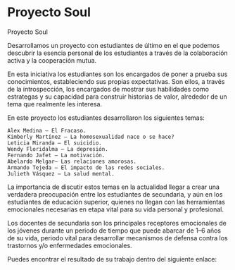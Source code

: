 # Proyecto Soul
Proyecto Soul

Desarrollamos un proyecto con estudiantes de último en el que podemos descubrir la esencia personal de los estudiantes a través de la colaboración activa y la cooperación mutua.

En esta iniciativa los estudiantes son los encargados de poner a prueba sus conocimientos, estableciendo sus propias expectativas. Son ellos, a través de la introspección, los encargados de mostrar sus habilidades como estrategas y su capacidad para construir historias de valor, alrededor de un tema que realmente les interesa.

En este proyecto los estudiantes desarrollaron los siguientes temas:

    Alex Medina — El Fracaso.
    Kimberly Martínez — La homosexualidad nace o se hace?
    Leticia Miranda — El suicidio.
    Wendy Floridalma — La depresión.
    Fernando Jafet — La motivación.
    Abelardo Melgar— Las relaciones amorosas.
    Armando Tejeda — El impacto de las redes sociales.
    Julieth Vásquez — La salud mental.

    
La importancia de discutir estos temas en la actualidad llegar a crear una verdadera preocupación entre los estudiantes de secundaria, y aún en los estudiantes de educación superior, quienes no llegan con las herramientas emocionales necesarias en etapa vital para su vida personal y profesional.

Los docentes de secundaria son los principales receptores emocionales de los jóvenes durante un periodo de tiempo que puede abarcar de 1–6 años de su vida, periodo vital para desarrollar mecanismos de defensa contra los trastornos y/o enfermedades emocionales.

Puedes encontrar el resultado de su trabajo dentro del siguiente enlace:

